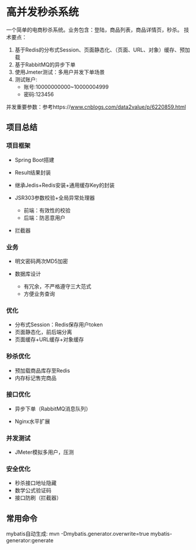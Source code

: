 # 高并发秒杀系统
一个简单的电商秒杀系统。业务包含：登陆，商品列表，商品详情页，秒杀。
技术要点：
1. 基于Redis的分布式Session、页面静态化、（页面、URL、对象）缓存、预加载
2. 基于RabbitMQ的异步下单
3. 使用Jmeter测试：多用户并发下单场景
4. 测试账户:
    - 账号:10000000000~10000004999
    - 密码:123456
    
并发重要参数：参考https://www.cnblogs.com/data2value/p/6220859.html


## 项目总结
### 项目框架
- Spring Boot搭建
- Result结果封装
- 继承Jedis+Redis安装+通用缓存Key的封装

- JSR303参数校验+全局异常处理器
  - 前端：有效性的校验
  - 后端：防恶意用户
- 拦截器

### 业务

- 明文密码两次MD5加密

- 数据库设计
  - 有冗余，不严格遵守三大范式
  - 方便业务查询

### 优化

- 分布式Session：Redis保存用户token
- 页面静态化，前后端分离
- 页面缓存+URL缓存+对象缓存

### 秒杀优化

- 预加载商品库存至Redis
- 内存标记售完商品

### 接口优化

- 异步下单（RabbitMQ消息队列）

- Nginx水平扩展



### 并发测试

- JMeter模拟多用户，压测


### 安全优化

- 秒杀接口地址隐藏
- 数学公式验证码
- 接口防刷（拦截器）

## 常用命令
mybatis自动生成: mvn -Dmybatis.generator.overwrite=true mybatis-generator:generate



